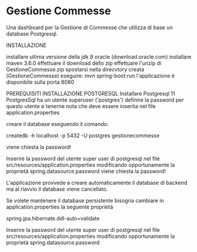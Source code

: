 # Gestione Commesse
Una dashboard per la Gestione di Commesse che utilizza di base 
un database Postgresql.

INSTALLAZIONE

installare ultima versione della jdk 8 oracle (download.oracle.com)
installare maven 3.6.0 
effettuare il download dello zip
effettuare l'unzip di GestioneCommesse.zip
spostarsi nella direcvtory creata (GestioneCommesse)
eseguire: mvn spring-boot:run
l'applicazione è disponibile sulla porta 8080


PREREQUISITI 
INSTALLAZIONE POSTGRESQL
Installare Postgresql 11
PostgresSql ha un utente superuser ('postgres')
definire la password per questo utente e tenerne nota
che deve essere inserita nel file application.properties

creare il database eseguendo il comando:

createdb -h localhost -p 5432 -U postgres gestionecommesse

viene chiesta la password!

Inserire la password del utente super user di postgresql nel file
src/resources/application.properties
modificando opportunamente la proprietà 
spring.datasource.password
viene chiesta la password!

L'applicazione provvede a creare automaticamente il database di backend
ma al riavvio il database viene cancellato.

Se volete mantenere il database persistente bisogna cambiare 
in application.properties la seguente proprietà

spring.jpa.hibernate.ddl-auto=validate

Inserire la password del utente super user di postgresql nel file
src/resources/application.properties
modificando opportunamente la proprietà 
spring.datasource.password
